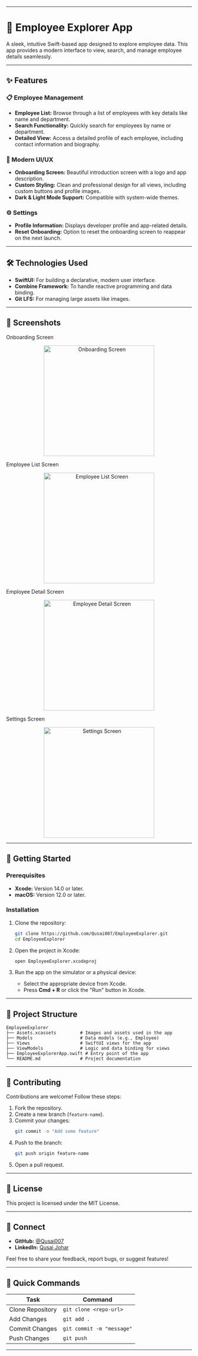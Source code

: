 
---

# 🌟 Employee Explorer App  

A sleek, intuitive Swift-based app designed to explore employee data. This app provides a modern interface to view, search, and manage employee details seamlessly.  

---

## ✨ Features  

### 📋 Employee Management  
- **Employee List:** Browse through a list of employees with key details like name and department.  
- **Search Functionality:** Quickly search for employees by name or department.  
- **Detailed View:** Access a detailed profile of each employee, including contact information and biography.  

### 🎨 Modern UI/UX  
- **Onboarding Screen:** Beautiful introduction screen with a logo and app description.  
- **Custom Styling:** Clean and professional design for all views, including custom buttons and profile images.  
- **Dark & Light Mode Support:** Compatible with system-wide themes.  

### ⚙️ Settings  
- **Profile Information:** Displays developer profile and app-related details.  
- **Reset Onboarding:** Option to reset the onboarding screen to reappear on the next launch.  

---

## 🛠️ Technologies Used  

- **SwiftUI:** For building a declarative, modern user interface.  
- **Combine Framework:** To handle reactive programming and data binding.  
- **Git LFS:** For managing large assets like images.  

---

## 📸 Screenshots  

Onboarding Screen  
<div align="center"> <img src="./Assets.xcassets/onboarding.imageset/onboarding.png" alt="Onboarding Screen" width="300" /> </div>  

Employee List Screen  
<div align="center"> <img src="./Assets.xcassets/employeeList.imageset/employeeList.png" alt="Employee List Screen" width="300" /> </div>  

Employee Detail Screen  
<div align="center"> <img src="./Assets.xcassets/employeeDetail.imageset/employeeDetail.png" alt="Employee Detail Screen" width="300" /> </div>  

Settings Screen  
<div align="center"> <img src="./Assets.xcassets/settingScreen.imageset/settingScreen.png" alt="Settings Screen" width="300" /> </div>  

---

## 🚀 Getting Started  

### Prerequisites  
- **Xcode:** Version 14.0 or later.  
- **macOS:** Version 12.0 or later.  

### Installation  

1. Clone the repository:  
   ```bash  
   git clone https://github.com/Qusai007/EmployeeExplorer.git  
   cd EmployeeExplorer  
   ```  

2. Open the project in Xcode:  
   ```bash  
   open EmployeeExplorer.xcodeproj  
   ```  

3. Run the app on the simulator or a physical device:  
   - Select the appropriate device from Xcode.  
   - Press **Cmd + R** or click the "Run" button in Xcode.  

---

## 📂 Project Structure  

```plaintext  
EmployeeExplorer  
├── Assets.xcassets         # Images and assets used in the app  
├── Models                  # Data models (e.g., Employee)  
├── Views                   # SwiftUI views for the app  
├── ViewModels              # Logic and data binding for views  
├── EmployeeExplorerApp.swift # Entry point of the app  
└── README.md               # Project documentation  
```  

---

## 🤝 Contributing  

Contributions are welcome! Follow these steps:  
1. Fork the repository.  
2. Create a new branch (`feature-name`).  
3. Commit your changes:  
   ```bash  
   git commit -m "Add some feature"  
   ```  
4. Push to the branch:  
   ```bash  
   git push origin feature-name  
   ```  
5. Open a pull request.  

---

## 📄 License  

This project is licensed under the MIT License.  

---

## 💬 Connect  

- **GitHub:** [@Qusai007](https://github.com/Qusai007)  
- **LinkedIn:** [Qusai Johar](https://www.linkedin.com/in/qusai-johar)  

Feel free to share your feedback, report bugs, or suggest features!  

---  

## 🚀 Quick Commands  

| Task                   | Command                     |  
|------------------------|-----------------------------|  
| Clone Repository       | `git clone <repo-url>`      |  
| Add Changes            | `git add .`                |  
| Commit Changes         | `git commit -m "message"`  |  
| Push Changes           | `git push`                 |  

---  
